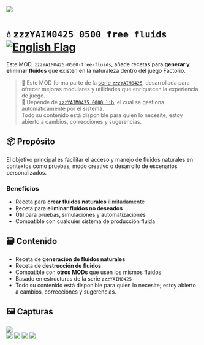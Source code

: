 ![](https://raw.githubusercontent.com/yaim0425/zzzYAIM0425-0500-free-fluids/main/thumbnail.png)

# 💧 `zzzYAIM0425 0500 free fluids` [![English Flag](https://flagcdn.com/20x15/gb.png)](https://github.com/yaim0425/zzzYAIM0425-0500-free-fluids/blob/main/README.md)

Este MOD, `zzzYAIM0425-0500-free-fluids`, añade recetas para **generar y eliminar fluidos** que existen en la naturaleza dentro del juego Factorio.

> 🧩 Este MOD forma parte de la [serie `zzzYAIM0425`](https://github.com/yaim0425), desarrollada para ofrecer mejoras modulares y utilidades que enriquecen la experiencia de juego.  
> 🔧 Depende de [`zzzYAIM0425 0000 lib`](https://github.com/yaim0425/zzzYAIM0425-0000-lib), el cual se gestiona automáticamente por el sistema.  
> Todo su contenido está disponible para quien lo necesite; estoy abierto a cambios, correcciones y sugerencias.

## 📦 Propósito

El objetivo principal es facilitar el acceso y manejo de fluidos naturales en contextos como pruebas, modo creativo o desarrollo de escenarios personalizados.

### Beneficios

- Receta para **crear fluidos naturales** ilimitadamente  
- Receta para **eliminar fluidos no deseados**  
- Útil para pruebas, simulaciones y automatizaciones  
- Compatible con cualquier sistema de producción fluida  

## 🗃️ Contenido

- Receta de **generación de fluidos naturales**  
- Receta de **destrucción de fluidos**  
- Compatible con **otros MODs** que usen los mismos fluidos  
- Basado en estructuras de la serie `zzzYAIM0425`  
- Todo su contenido está disponible para quien lo necesite; estoy abierto a cambios, correcciones y sugerencias.

## 🖼️ Capturas

![](https://raw.githubusercontent.com/yaim0425/zzzYAIM0425-0500-free-fluids/main/Doc/base/Screenshot%20(1).png)  
![](https://raw.githubusercontent.com/yaim0425/zzzYAIM0425-0500-free-fluids/main/Doc/base/Screenshot%20(2).png)
![](https://raw.githubusercontent.com/yaim0425/zzzYAIM0425-0500-free-fluids/main/Doc/base/Screenshot%20(3).png)
![](https://raw.githubusercontent.com/yaim0425/zzzYAIM0425-0500-free-fluids/main/Doc/base/Screenshot%20(4).png)
![](https://raw.githubusercontent.com/yaim0425/zzzYAIM0425-0500-free-fluids/main/Doc/base/Screenshot%20(5).png)
